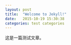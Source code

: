 ```yaml
---
layout: post
title:  "Welcome to Jekyll!"
date:   2015-10-19 15:30:38
categories: test categories
---
```


这是一篇测试文章。